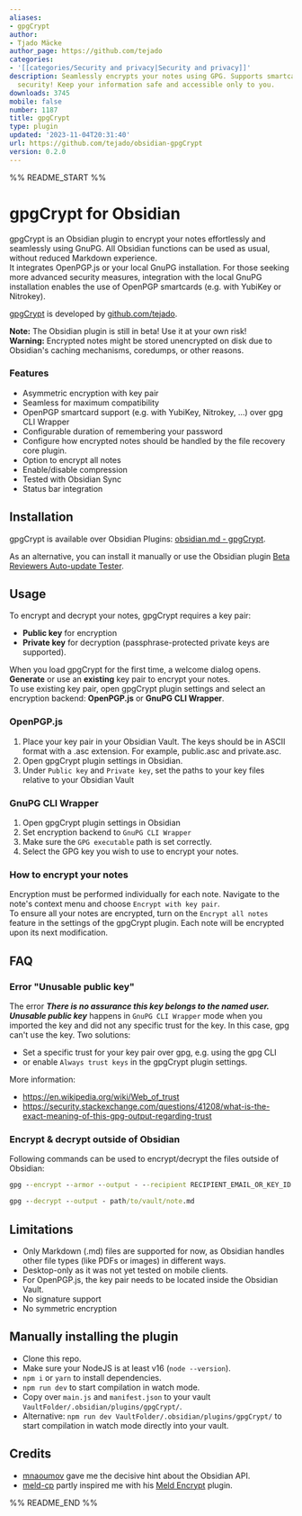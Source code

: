 ```yaml
---
aliases:
- gpgCrypt
author:
- Tjado Mäcke
author_page: https://github.com/tejado
categories:
- '[[categories/Security and privacy|Security and privacy]]'
description: Seamlessly encrypts your notes using GPG. Supports smartcards for enhanced
  security! Keep your information safe and accessible only to you.
downloads: 3745
mobile: false
number: 1187
title: gpgCrypt
type: plugin
updated: '2023-11-04T20:31:40'
url: https://github.com/tejado/obsidian-gpgCrypt
version: 0.2.0
---
```


%% README_START %%

# gpgCrypt for Obsidian

gpgCrypt is an Obsidian plugin to encrypt your notes effortlessly and seamlessly using GnuPG. All Obsidian functions can be used as usual, without reduced Markdown experience.  
It integrates OpenPGP.js or your local GnuPG installation. For those seeking more advanced security measures, integration with the local GnuPG installation enables the use of OpenPGP smartcards (e.g. with YubiKey or Nitrokey).

[gpgCrypt](https://github.com/tejado/obsidian-gpgCrypt) is developed by [github.com/tejado](https://github.com/tejado).

**Note:** The Obsidian plugin is still in beta! Use it at your own risk!  
**Warning:** Encrypted notes might be stored unencrypted on disk due to Obsidian's caching mechanisms, coredumps, or other reasons.

### Features

- Asymmetric encryption with key pair
- Seamless for maximum compatibility
- OpenPGP smartcard support (e.g. with YubiKey, Nitrokey, ...) over gpg CLI Wrapper
- Configurable duration of remembering your password
- Configure how encrypted notes should be handled by the file recovery core plugin.
- Option to encrypt all notes
- Enable/disable compression
- Tested with Obsidian Sync
- Status bar integration

## Installation

gpgCrypt is available over Obsidian Plugins: [obsidian.md - gpgCrypt](https://obsidian.md/plugins?search=gpgCrypt).

As an alternative, you can install it manually or use the Obsidian plugin [Beta Reviewers Auto-update Tester](https://github.com/TfTHacker/obsidian42-brat).

## Usage

To encrypt and decrypt your notes, gpgCrypt requires a key pair: 
- **Public key** for encryption
- **Private key** for decryption (passphrase-protected private keys are supported).

When you load gpgCrypt for the first time, a welcome dialog opens. **Generate** or use an **existing** key pair to encrypt your notes.  
To use existing key pair, open gpgCrypt plugin settings and select an encryption backend: **OpenPGP.js** or **GnuPG CLI Wrapper**.

### OpenPGP.js

1. Place your key pair in your Obsidian Vault. The keys should be in ASCII format with a .asc extension. For example, public.asc and private.asc.
2. Open gpgCrypt plugin settings in Obsidian.
3. Under `Public key` and `Private key`, set the paths to your key files relative to your Obsidian Vault

### GnuPG CLI Wrapper

1. Open gpgCrypt plugin settings in Obsidian
2. Set encryption backend to `GnuPG CLI Wrapper`
3. Make sure the `GPG executable` path is set correctly.
4. Select the GPG key you wish to use to encrypt your notes.

### How to encrypt your notes

Encryption must be performed individually for each note. Navigate to the note's context menu and choose `Encrypt with key pair`.  
To ensure all your notes are encrypted, turn on the `Encrypt all notes` feature in the settings of the gpgCrypt plugin. Each note will be encrypted upon its next modification.

## FAQ 

### Error "Unusable public key"
The error ***There is no assurance this key belongs to the named user. Unusable public key*** happens in `GnuPG CLI Wrapper` mode when you imported the key and did not any specific trust for the key. In this case, gpg can't use the key.
Two solutions:
- Set a specific trust for your key pair over gpg, e.g. using the gpg CLI
- or enable `Always trust keys` in the gpgCrypt plugin settings.

More information:
- https://en.wikipedia.org/wiki/Web_of_trust
- https://security.stackexchange.com/questions/41208/what-is-the-exact-meaning-of-this-gpg-output-regarding-trust

### Encrypt & decrypt outside of Obsidian

Following commands can be used to encrypt/decrypt the files outside of Obsidian:

```cmd
gpg --encrypt --armor --output - --recipient RECIPIENT_EMAIL_OR_KEY_ID path/to/vault/note.md
```

```cmd
gpg --decrypt --output - path/to/vault/note.md
```

## Limitations

- Only Markdown (.md) files are supported for now, as Obsidian handles other file types (like PDFs or images) in different ways.
- Desktop-only as it was not yet tested on mobile clients.
- For OpenPGP.js, the key pair needs to be located inside the Obsidian Vault.
- No signature support
- No symmetric encryption 

## Manually installing the plugin

- Clone this repo.
- Make sure your NodeJS is at least v16 (`node --version`).
- `npm i` or `yarn` to install dependencies.
- `npm run dev` to start compilation in watch mode.
- Copy over `main.js` and `manifest.json` to your vault `VaultFolder/.obsidian/plugins/gpgCrypt/`.
- Alternative: `npm run dev VaultFolder/.obsidian/plugins/gpgCrypt/` to start compilation in watch mode directly into your vault.

## Credits

- [mnaoumov](https://github.com/mnaoumov) gave me the decisive hint about the Obsidian API.
- [meld-cp](https://github.com/meld-cp) partly inspired me with his [Meld Encrypt](https://github.com/meld-cp/obsidian-encrypt) plugin.


%% README_END %%